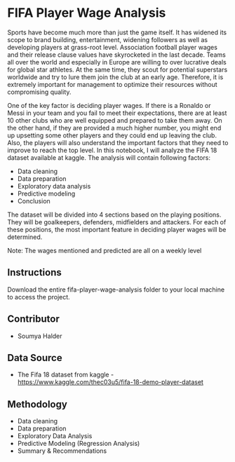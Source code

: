 # FIFA Player Wage Analysis
Sports have become much more than just the game itself. It has widened its scope to brand building, entertainment, widening followers as well as developing players at grass-root level. Association football player wages and their release clause values have skyrocketed in the last decade. Teams all over the world and especially in Europe are willing to over lucrative deals for global star athletes. At the same time, they scout for potential superstars worldwide and try to lure them join the club at an early age. Therefore, it is extremely important for management to optimize their resources without compromising quality.

One of the key factor is deciding player wages. If there is a Ronaldo or Messi in your team and you fail to meet their expectations, there are at least 10 other clubs who are well equipped and prepared to take them away. On the other hand, if they are provided a much higher number, you might end up upsetting some other players and they could end up leaving the club. Also, the players will also understand the important factors that they need to improve to reach the top level. In this notebook, I will analyze the FIFA 18 dataset available at kaggle. The analysis will contain following factors:

- Data cleaning
- Data preparation
- Exploratory data analysis
- Predictive modeling
- Conclusion

The dataset will be divided into 4 sections based on the playing positions. They will be goalkeepers, defenders, midfielders and attackers. For each of these positions, the most important feature in deciding player wages will be determined.

Note: The wages mentioned and predicted are all on a weekly level

## Instructions

Download the entire fifa-player-wage-analysis folder to your local machine to access the project.

## Contributor

- Soumya Halder

## Data Source

- The Fifa 18 dataset from kaggle - https://www.kaggle.com/thec03u5/fifa-18-demo-player-dataset

## Methodology

- Data cleaning
- Data preparation
- Exploratory Data Analysis
- Predictive Modeling (Regression Analysis)
- Summary & Recommendations
